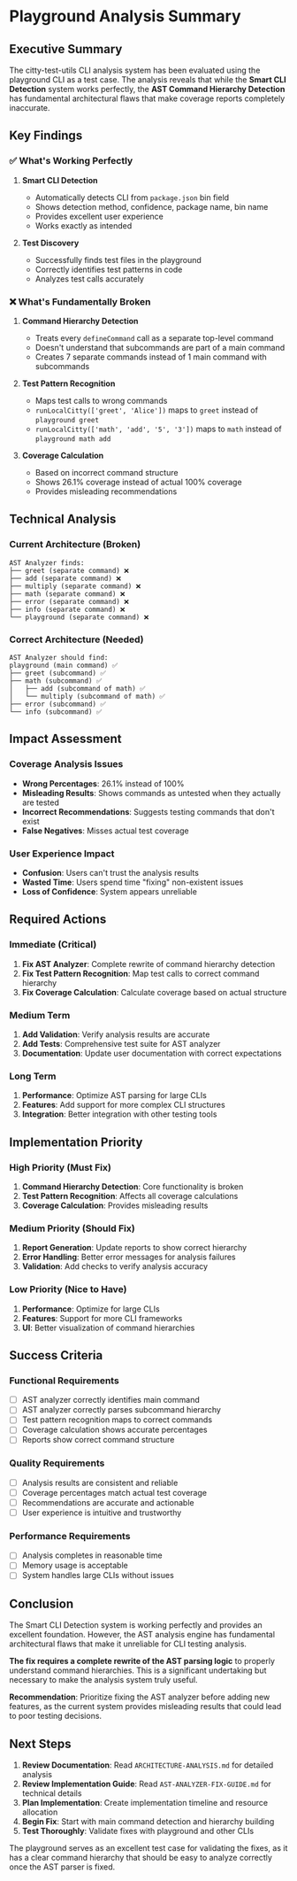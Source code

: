 # Playground Analysis Summary

## Executive Summary

The citty-test-utils CLI analysis system has been evaluated using the playground CLI as a test case. The analysis reveals that while the **Smart CLI Detection** system works perfectly, the **AST Command Hierarchy Detection** has fundamental architectural flaws that make coverage reports completely inaccurate.

## Key Findings

### ✅ What's Working Perfectly

1. **Smart CLI Detection**
   - Automatically detects CLI from `package.json` bin field
   - Shows detection method, confidence, package name, bin name
   - Provides excellent user experience
   - Works exactly as intended

2. **Test Discovery**
   - Successfully finds test files in the playground
   - Correctly identifies test patterns in code
   - Analyzes test calls accurately

### ❌ What's Fundamentally Broken

1. **Command Hierarchy Detection**
   - Treats every `defineCommand` call as a separate top-level command
   - Doesn't understand that subcommands are part of a main command
   - Creates 7 separate commands instead of 1 main command with subcommands

2. **Test Pattern Recognition**
   - Maps test calls to wrong commands
   - `runLocalCitty(['greet', 'Alice'])` maps to `greet` instead of `playground greet`
   - `runLocalCitty(['math', 'add', '5', '3'])` maps to `math` instead of `playground math add`

3. **Coverage Calculation**
   - Based on incorrect command structure
   - Shows 26.1% coverage instead of actual 100% coverage
   - Provides misleading recommendations

## Technical Analysis

### Current Architecture (Broken)

```
AST Analyzer finds:
├── greet (separate command) ❌
├── add (separate command) ❌  
├── multiply (separate command) ❌
├── math (separate command) ❌
├── error (separate command) ❌
├── info (separate command) ❌
└── playground (separate command) ❌
```

### Correct Architecture (Needed)

```
AST Analyzer should find:
playground (main command) ✅
├── greet (subcommand) ✅
├── math (subcommand) ✅
│   ├── add (subcommand of math) ✅
│   └── multiply (subcommand of math) ✅
├── error (subcommand) ✅
└── info (subcommand) ✅
```

## Impact Assessment

### Coverage Analysis Issues

- **Wrong Percentages**: 26.1% instead of 100%
- **Misleading Results**: Shows commands as untested when they actually are tested
- **Incorrect Recommendations**: Suggests testing commands that don't exist
- **False Negatives**: Misses actual test coverage

### User Experience Impact

- **Confusion**: Users can't trust the analysis results
- **Wasted Time**: Users spend time "fixing" non-existent issues
- **Loss of Confidence**: System appears unreliable

## Required Actions

### Immediate (Critical)

1. **Fix AST Analyzer**: Complete rewrite of command hierarchy detection
2. **Fix Test Pattern Recognition**: Map test calls to correct command hierarchy
3. **Fix Coverage Calculation**: Calculate coverage based on actual structure

### Medium Term

1. **Add Validation**: Verify analysis results are accurate
2. **Add Tests**: Comprehensive test suite for AST analyzer
3. **Documentation**: Update user documentation with correct expectations

### Long Term

1. **Performance**: Optimize AST parsing for large CLIs
2. **Features**: Add support for more complex CLI structures
3. **Integration**: Better integration with other testing tools

## Implementation Priority

### High Priority (Must Fix)

1. **Command Hierarchy Detection**: Core functionality is broken
2. **Test Pattern Recognition**: Affects all coverage calculations
3. **Coverage Calculation**: Provides misleading results

### Medium Priority (Should Fix)

1. **Report Generation**: Update reports to show correct hierarchy
2. **Error Handling**: Better error messages for analysis failures
3. **Validation**: Add checks to verify analysis accuracy

### Low Priority (Nice to Have)

1. **Performance**: Optimize for large CLIs
2. **Features**: Support for more CLI frameworks
3. **UI**: Better visualization of command hierarchies

## Success Criteria

### Functional Requirements

- [ ] AST analyzer correctly identifies main command
- [ ] AST analyzer correctly parses subcommand hierarchy
- [ ] Test pattern recognition maps to correct commands
- [ ] Coverage calculation shows accurate percentages
- [ ] Reports show correct command structure

### Quality Requirements

- [ ] Analysis results are consistent and reliable
- [ ] Coverage percentages match actual test coverage
- [ ] Recommendations are accurate and actionable
- [ ] User experience is intuitive and trustworthy

### Performance Requirements

- [ ] Analysis completes in reasonable time
- [ ] Memory usage is acceptable
- [ ] System handles large CLIs without issues

## Conclusion

The Smart CLI Detection system is working perfectly and provides an excellent foundation. However, the AST analysis engine has fundamental architectural flaws that make it unreliable for CLI testing analysis. 

**The fix requires a complete rewrite of the AST parsing logic** to properly understand command hierarchies. This is a significant undertaking but necessary to make the analysis system truly useful.

**Recommendation**: Prioritize fixing the AST analyzer before adding new features, as the current system provides misleading results that could lead to poor testing decisions.

## Next Steps

1. **Review Documentation**: Read `ARCHITECTURE-ANALYSIS.md` for detailed analysis
2. **Review Implementation Guide**: Read `AST-ANALYZER-FIX-GUIDE.md` for technical details
3. **Plan Implementation**: Create implementation timeline and resource allocation
4. **Begin Fix**: Start with main command detection and hierarchy building
5. **Test Thoroughly**: Validate fixes with playground and other CLIs

The playground serves as an excellent test case for validating the fixes, as it has a clear command hierarchy that should be easy to analyze correctly once the AST parser is fixed.
